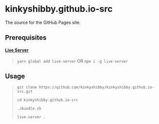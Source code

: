 # kinkyshibby.github.io-src
The source for the GitHub Pages site.

## Prerequisites
#### [Live Server](https://www.npmjs.com/package/live-server)
> `yarn global add live-server` OR `npm i -g live-server`

## Usage
> `git clone https://github.com/kinkyshibby/kinkyshibby.github.io-src.git`
>
> `cd kinkyshibby.github.io-src`
>
> `./bundle.sh`
>
> `live-server .`
